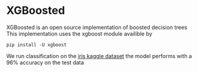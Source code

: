 # XGBoosted
XGBoosted is an open source implementation of boosted decision trees
This implementation uses the xgboost module availible by
```
pip install -U xgboost
```
We run classification on the [iris kaggle dataset](https://www.kaggle.com/datasets/uciml/iris)
the model performs with a 96% accuracy on the test data
